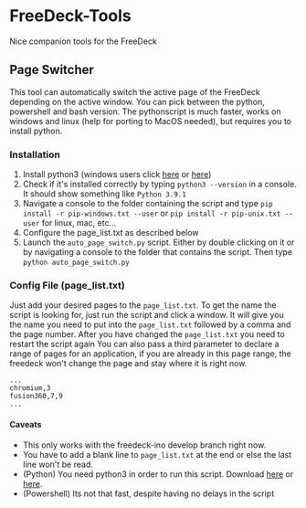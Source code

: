 # FreeDeck-Tools

Nice companion tools for the FreeDeck

## Page Switcher

This tool can automatically switch the active page of the FreeDeck depending on the active window.
You can pick between the python, powershell and bash version. The pythonscript is much faster, works on windows and linux (help for porting to MacOS needed), but requires you to install python.

### Installation

1. Install python3 (windows users click [here](https://www.microsoft.com/de-de/p/python-38/9mssztt1n39l) or [here](https://www.python.org/downloads/windows/))
2. Check if it's installed correctly by typing `python3 --version` in a console. It should show something like `Python 3.9.1`
3. Navigate a console to the folder containing the script and type `pip install -r pip-windows.txt --user` or `pip install -r pip-unix.txt --user` for linux, mac, etc...
4. Configure the page_list.txt as described below
5. Launch the `auto_page_switch.py` script. Either by double clicking on it or by navigating a console to the folder that contains the script. Then type `python auto_page_switch.py`

### Config File (page_list.txt)

Just add your desired pages to the `page_list.txt`. To get the name the script is looking for, just run the script and click a window. It will give you the name you need to put into the `page_list.txt` followed by a comma and the page number. After you have changed the `page_list.txt` you need to restart the script again
You can also pass a third parameter to declare a range of pages for an application, if you are already in this page range, the freedeck won't change the page and stay where it is right now.

```
...
chromium,3
fusion360,7,9
...
```

#### Caveats

- This only works with the freedeck-ino develop branch right now.
- You have to add a blank line to `page_list.txt` at the end or else the last line won't be read.
- (Python) You need python3 in order to run this script. Download [here](https://www.microsoft.com/de-de/p/python-38/9mssztt1n39l) or [here](https://www.python.org/downloads/windows/).
- (Powershell) Its not that fast, despite having no delays in the script
